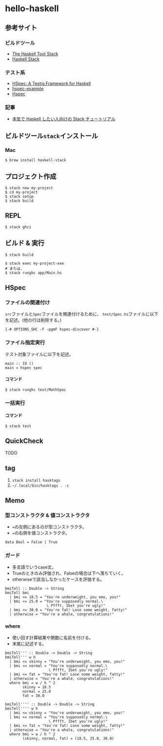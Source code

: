# hello-haskell
## 参考サイト
### ビルドツール
* [The Haskell Tool Stack](https://docs.haskellstack.org/en/stable/README/)
* [Haskell Stack](https://haskell.e-bigmoon.com/stack/)

### テスト系
* [HSpec: A Testig Framework for Haskell](https://hspec.github.io/)
* [hspec-example](https://github.com/hspec/hspec-example)
* [Hspec](https://hspec.github.io/)

### 記事
* [本気で Haskell したい人向けの Stack チュートリアル](https://qiita.com/waddlaw/items/49874f4cf9b680e4b015)


## ビルドツール`stack`インストール
### Mac
```
$ brew install haskell-stack
```


## プロジェクト作成
```
$ stack new my-project
$ cd my-project
$ stack setup
$ stack build
```


## REPL
```
$ stack ghci
```


## ビルド & 実行
```
$ stack build

$ stack exec my-project-exe
# または、
$ stack runghc app/Main.hs
```


## HSpec
### ファイルの関連付け
`src`ファイルと`Spec`ファイルを関連付けるために、
`test/Spec.hs`ファイルに以下を記述。(他の行は削除する。)
```
{-# OPTIONS_GHC -F -pgmF hspec-discover #-}
```

### ファイル指定実行
テスト対象ファイルに以下を記述。
```
main :: IO ()
main = hspec spec
```
#### コマンド
```
$ stack runghc test/MathSpec
```

### 一括実行
#### コマンド
```
$ stack test
```


## QuickCheck
TODO


## tag
1. `stack install hasktags`
1. `~/.local/bin/hasktags . -c`


## Memo
### 型コンストラクタ & 値コンストラクタ
* `=`の左側にあるのが型コンストラクタ。
* `=`の右側を値コンストラクタ。
```
data Bool = False | True
```

### ガード
* 多言語でいうcase文。
* Trueのときのみ評価され、Falseの場合は下へ落ちていく。
* otherwiseで該当しなかったケースを評価する。
```
bmiTell :: Double -> String
bmiTell bmi
  | bmi <= 18.5 = "You're underweight, you emo, you!"
  | bmi <= 25.0 = "You're supposedly normal.\
                   \ Pffft, Ibet you're ugly!"
  | bmi <= 30.0 = "You're fat! Lose some weight, fatty!"
  | otherwise = "You're a whale, congratulations!"
```

### where
* 使い回す計算結果や関数に名前を付ける。
* 末尾に記述する。
```
bmiTell''' :: Double -> Double -> String
bmiTell''' w h
  | bmi <= skinny = "You're underweight, you emo, you!"
  | bmi <= normal = "You're supposedly normal.\
                    \ Pffft, Ibet you're ugly!"
  | bmi <= fat = "You're fat! Lose some weight, fatty!"
  | otherwise = "You're a whale, congratulations!"
  where bmi = w / h ^ 2
        skinny = 18.5
        normal = 25.0
        fat = 30.0
```
```
bmiTell'''' :: Double -> Double -> String
bmiTell'''' w h
  | bmi <= skinny = "You're underweight, you emo, you!"
  | bmi <= normal = "You're supposedly normal.\
                    \ Pffft, Ibet you're ugly!"
  | bmi <= fat = "You're fat! Lose some weight, fatty!"
  | otherwise = "You're a whale, congratulations!"
  where bmi = w / h ^ 2
        (skinny, normal, fat) = (18.5, 25.0, 30.0)
```
